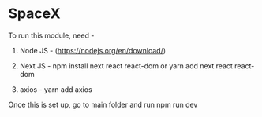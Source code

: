 # SpaceX

To run this module, need -
1. Node JS - (https://nodejs.org/en/download/)

2. Next JS -
npm install next react react-dom
or
yarn add next react react-dom

3. axios - yarn add axios

Once this is set up, go to main folder and run
npm run dev
